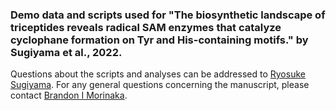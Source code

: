 ### Demo data and scripts used for "The biosynthetic landscape of triceptides reveals radical SAM enzymes that catalyze cyclophane formation on Tyr and His-containing motifs." by Sugiyama et al., 2022.
Questions about the scripts and analyses can be addressed to [Ryosuke Sugiyama](mailto:zy105shsh@gmail.com). For any general questions concerning the manuscript, please contact [Brandon I Morinaka](mailto:phambi@nus.edu.sg).
